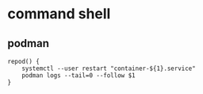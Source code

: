# command shell

## podman

```.bashrc
repod() {
    systemctl --user restart "container-${1}.service"
    podman logs --tail=0 --follow $1
}
```
